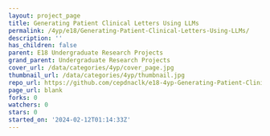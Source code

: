 ```yaml
---
layout: project_page
title: Generating Patient Clinical Letters Using LLMs
permalink: /4yp/e18/Generating-Patient-Clinical-Letters-Using-LLMs/
description: ''
has_children: false
parent: E18 Undergraduate Research Projects
grand_parent: Undergraduate Research Projects
cover_url: /data/categories/4yp/cover_page.jpg
thumbnail_url: /data/categories/4yp/thumbnail.jpg
repo_url: https://github.com/cepdnaclk/e18-4yp-Generating-Patient-Clinical-Letters-Using-LLMs
page_url: blank
forks: 0
watchers: 0
stars: 0
started_on: '2024-02-12T01:14:33Z'
---
```


